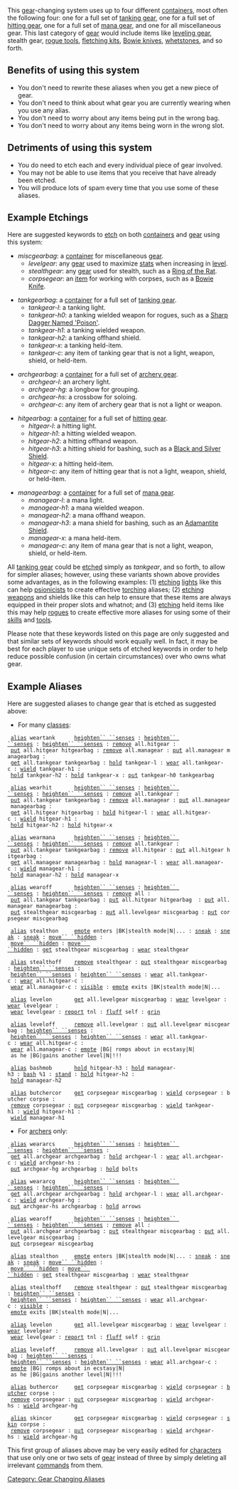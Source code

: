 This [gear](:Category:_Gear.md "wikilink")-changing system uses up to
four different [containers](:Category:_Containers.md "wikilink"), most
often the following four: one for a full set of [tanking
gear](:Category:_Tank_Gear.md "wikilink"), one for a full set of
[hitting gear](:Category:_Hit_Gear.md "wikilink"), one for a full set of
[mana gear](:Category:_Mana_Gear.md "wikilink"), and one for all
miscellaneous gear. This last category of
[gear](:Category:_Gear.md "wikilink") would include items like [leveling
gear](:Category:_Level_Gear.md "wikilink"), stealth gear, [rogue
tools](:Category:_Rogue_Tools.md "wikilink"), [fletching
kits](Fletching_Tools_And_Materials.md "wikilink"), [Bowie
knives](Standard_Issue_Bowie_Knife.md "wikilink"),
[whetstones](Whetstone.md "wikilink"), and so forth.

## Benefits of using this system

-   You don't need to rewrite these aliases when you get a new piece of
    gear.
-   You don't need to think about what gear you are currently wearing
    when you use any alias.
-   You don't need to worry about any items being put in the wrong bag.
-   You don't need to worry about any items being worn in the wrong
    slot.

## Detriments of using this system

-   You do need to etch each and every individual piece of gear
    involved.
-   You may not be able to use items that you receive that have already
    been etched.
-   You will produce lots of spam every time that you use some of these
    aliases.

## Example Etchings

Here are suggested keywords to [etch](Etch.md "wikilink") on both
[containers](:Category:_Containers.md "wikilink") and
[gear](:Category:_Gear.md "wikilink") using this system:

-   *miscgearbag*: a [container](:Category:_Containers.md "wikilink")
    for miscellaneous [gear](:Category:_Gear.md "wikilink").
    -   *levelgear*: any [gear](:Category:_Gear.md "wikilink") used to
        maximize [stats](:Category:_Statistics.md "wikilink") when
        increasing in [level](Level.md "wikilink").
    -   *stealthgear*: any [gear](:Category:_Gear.md "wikilink") used
        for stealth, such as a [Ring of the
        Rat](Ring_Of_The_Rat.md "wikilink").
    -   *corpsegear*: an [item](:Category:_Objects.md "wikilink") for
        working with corpses, such as a [Bowie
        Knife](Standard_Issue_Bowie_Knife.md "wikilink").

<!-- -->

-   *tankgearbag*: a [container](:Category:_Containers.md "wikilink")
    for a full set of [tanking
    gear](:Category:_Tank_Gear.md "wikilink").
    -   *tankgear-l*: a tanking light.
    -   *tankgear-h0*: a tanking wielded weapon for rogues, such as a
        [Sharp Dagger Named
        'Poison'](Sharp_Dagger_Named_'Poison'.md "wikilink").
    -   *tankgear-h1*: a tanking wielded weapon.
    -   *tankgear-h2*: a tanking offhand shield.
    -   *tankgear-x*: a tanking held-item.
    -   *tankgear-c*: any item of tanking gear that is not a light,
        weapon, shield, or held-item.

<!-- -->

-   *archgearbag*: a [container](:Category:_Containers.md "wikilink")
    for a full set of [archery
    gear](:Category:_Archer_Gear.md "wikilink").
    -   *archgear-l*: an archery light.
    -   *archgear-hg*: a longbow for grouping.
    -   *archgear-hs*: a crossbow for soloing.
    -   *archgear-c*: any item of archery gear that is not a light or
        weapon.

<!-- -->

-   *hitgearbag*: a [container](:Category:_Containers.md "wikilink") for
    a full set of [hitting gear](:Category:_Hit_Gear.md "wikilink").
    -   *hitgear-l*: a hitting light.
    -   *hitgear-h1*: a hitting wielded weapon.
    -   *hitgear-h2*: a hitting offhand weapon.
    -   *hitgear-h3*: a hitting shield for bashing, such as a [Black and
        Silver Shield](Black_And_Silver_Shield.md "wikilink").
    -   *hitgear-x*: a hitting held-item.
    -   *hitgear-c*: any item of hitting gear that is not a light,
        weapon, shield, or held-item.

<!-- -->

-   *managearbag*: a [container](:Category:_Containers.md "wikilink")
    for a full set of [mana gear](:Category:_Mana_Gear.md "wikilink").
    -   *managear-l*: a mana light.
    -   *managear-h1*: a mana wielded weapon.
    -   *managear-h2*: a mana offhand weapon.
    -   *managear-h3*: a mana shield for bashing, such as an [Adamantite
        Shield](Adamantite_Shield.md "wikilink").
    -   *managear-x*: a mana held-item.
    -   *managear-c*: any item of mana gear that is not a light, weapon,
        shield, or held-item.

All [tanking gear](:Category:_Tank_Gear.md "wikilink") could be
[etched](Etch.md "wikilink") simply as *tankgear*, and so forth, to
allow for simpler aliases; however, using these variants shown above
provides some advantages, as in the following examples: (1)
[etching](Etch.md "wikilink") [lights](:Category:_Lights.md "wikilink")
like this can help [psionicists](:Category:_Psionicists.md "wikilink")
to create effective [torching](Torch_(spell).md "wikilink") aliases; (2)
[etching](Etch.md "wikilink")
[weapons](:Category:_Weapons.md "wikilink") and shields like this can
help to ensure that these items are always equipped in their proper
slots and whatnot; and (3) [etching](Etch.md "wikilink") held items like
this may help [rogues](:Category:_Rogues.md "wikilink") to create
effective more aliases for using some of their
[skills](:Category:_Rogue_Skills_And_Spells.md "wikilink") and
[tools](:Category:_Rogue_Tools.md "wikilink").

Please note that these keywords listed on this page are only suggested
and that similar sets of keywords should work equally well. In fact, it
may be best for each player to use unique sets of etched keywords in
order to help reduce possible confusion (in certain circumstances) over
who owns what gear.

## Example Aliases

Here are suggested aliases to change gear that is etched as suggested
above:

-   For many [classes](:Category:_Classes.md "wikilink"):

` `[`alias`](Alias.md "wikilink")` weartank      `[`heighten`` ``senses`](Heighten_Senses.md "wikilink")` : `[`heighten`` ``senses`](Heighten_Senses.md "wikilink")` : `[`heighten`` ``senses`](Heighten_Senses.md "wikilink")` : `[`remove`](Remove.md "wikilink")` all.hitgear :`  
` `[`put`](Put.md "wikilink")` all.hitgear hitgearbag : `[`remove`](Remove.md "wikilink")` all.managear : `[`put`](Put.md "wikilink")` all.managear managearbag :`  
` `[`get`](Get.md "wikilink")` all.tankgear tankgearbag : `[`hold`](Hold.md "wikilink")` tankgear-l : `[`wear`](Wear.md "wikilink")` all.tankgear-c : `[`wield`](Wield.md "wikilink")` tankgear-h1 :`  
` `[`hold`](Hold.md "wikilink")` tankgear-h2 : `[`hold`](Hold.md "wikilink")` tankgear-x : `[`put`](Put.md "wikilink")` tankgear-h0 tankgearbag`

` `[`alias`](Alias.md "wikilink")` wearhit       `[`heighten`` ``senses`](Heighten_Senses.md "wikilink")` : `[`heighten`` ``senses`](Heighten_Senses.md "wikilink")` : `[`heighten`` ``senses`](Heighten_Senses.md "wikilink")` : `[`remove`](Remove.md "wikilink")` all.tankgear :`  
` `[`put`](Put.md "wikilink")` all.tankgear tankgearbag : `[`remove`](Remove.md "wikilink")` all.managear : `[`put`](Put.md "wikilink")` all.managear managearbag :`  
` `[`get`](Get.md "wikilink")` all.hitgear hitgearbag : `[`hold`](Hold.md "wikilink")` hitgear-l : `[`wear`](Wear.md "wikilink")` all.hitgear-c : `[`wield`](Wield.md "wikilink")` hitgear-h1 :`  
` `[`hold`](Hold.md "wikilink")` hitgear-h2 : `[`hold`](Hold.md "wikilink")` hitgear-x`

` `[`alias`](Alias.md "wikilink")` wearmana      `[`heighten`` ``senses`](Heighten_Senses.md "wikilink")` : `[`heighten`` ``senses`](Heighten_Senses.md "wikilink")` : `[`heighten`` ``senses`](Heighten_Senses.md "wikilink")` : `[`remove`](Remove.md "wikilink")` all.tankgear :`  
` `[`put`](Put.md "wikilink")` all.tankgear tankgearbag : `[`remove`](Remove.md "wikilink")` all.hitgear : `[`put`](Put.md "wikilink")` all.hitgear hitgearbag :`  
` `[`get`](Get.md "wikilink")` all.managear managearbag : `[`hold`](Hold.md "wikilink")` managear-l : `[`wear`](Wear.md "wikilink")` all.managear-c : `[`wield`](Wield.md "wikilink")` managear-h1 :`  
` `[`hold`](Hold.md "wikilink")` managear-h2 : `[`hold`](Hold.md "wikilink")` managear-x`

` `[`alias`](Alias.md "wikilink")` wearoff       `[`heighten`` ``senses`](Heighten_Senses.md "wikilink")` : `[`heighten`` ``senses`](Heighten_Senses.md "wikilink")` : `[`heighten`` ``senses`](Heighten_Senses.md "wikilink")` : `[`remove`](Remove.md "wikilink")` all :`  
` `[`put`](Put.md "wikilink")` all.tankgear tankgearbag : `[`put`](Put.md "wikilink")` all.hitgear hitgearbag  : `[`put`](Put.md "wikilink")` all.managear managearbag :`  
` `[`put`](Put.md "wikilink")` stealthgear miscgearbag : `[`put`](Put.md "wikilink")` all.levelgear miscgearbag : `[`put`](Put.md "wikilink")` corpsegear miscgearbag`

` `[`alias`](Alias.md "wikilink")` stealthon     `[`emote`](Emote.md "wikilink")` enters |BK|stealth mode|N|... : `[`sneak`](Sneak.md "wikilink")` : `[`sneak`](Sneak.md "wikilink")` : `[`sneak`](Sneak.md "wikilink")` : `[`move`` ``hidden`](Move_Hidden.md "wikilink")` :`  
` `[`move`` ``hidden`](Move_Hidden.md "wikilink")` : `[`move`` ``hidden`](Move_Hidden.md "wikilink")` : `[`get`](Get.md "wikilink")` stealthgear miscgearbag : `[`wear`](Wear.md "wikilink")` stealthgear`

` `[`alias`](Alias.md "wikilink")` stealthoff    `[`remove`](Remove.md "wikilink")` stealthgear : `[`put`](Put.md "wikilink")` stealthgear miscgearbag : `[`heighten`` ``senses`](Heighten_Senses.md "wikilink")` :`  
` `[`heighten`` ``senses`](Heighten_Senses.md "wikilink")` : `[`heighten`` ``senses`](Heighten_Senses.md "wikilink")` : `[`wear`](Wear.md "wikilink")` all.tankgear-c : `[`wear`](Wear.md "wikilink")` all.hitgear-c :`  
` `[`wear`](Wear.md "wikilink")` all.managear-c : `[`visible`](Visible.md "wikilink")` : `[`emote`](Emote.md "wikilink")` exits |BK|stealth mode|N|...`

` `[`alias`](Alias.md "wikilink")` levelon       `[`get`](Get.md "wikilink")` all.levelgear miscgearbag : `[`wear`](Wear.md "wikilink")` levelgear : `[`wear`](Wear.md "wikilink")` levelgear :`  
` `[`wear`](Wear.md "wikilink")` levelgear : `[`report`](Report.md "wikilink")` tnl : `[`fluff`](Fluff.md "wikilink")` self : `[`grin`](Grin.md "wikilink")

` `[`alias`](Alias.md "wikilink")` leveloff      `[`remove`](Remove.md "wikilink")` all.levelgear : `[`put`](Put.md "wikilink")` all.levelgear miscgearbag : `[`heighten`` ``senses`](Heighten_Senses.md "wikilink")` :`  
` `[`heighten`` ``senses`](Heighten_Senses.md "wikilink")` : `[`heighten`` ``senses`](Heighten_Senses.md "wikilink")` : `[`wear`](Wear.md "wikilink")` all.tankgear-c : `[`wear`](Wear.md "wikilink")` all.hitgear-c :`  
` `[`wear`](Wear.md "wikilink")` all.managear-c : `[`emote`](Emote.md "wikilink")` |BG| romps about in ecstasy|N| as he |BG|gains another level|N|!!!`

` `[`alias`](Alias.md "wikilink")` bashmob       `[`hold`](Hold.md "wikilink")` hitgear-h3 : `[`hold`](Hold.md "wikilink")` managear-h3 : `[`bash`](Bash.md "wikilink")` %1 : `[`stand`](Stand.md "wikilink")` : `[`hold`](Hold.md "wikilink")` hitgear-h2 :`  
` `[`hold`](Hold.md "wikilink")` managear-h2`

` `[`alias`](Alias.md "wikilink")` butchercor    `[`get`](Get.md "wikilink")` corpsegear miscgearbag : `[`wield`](Wield.md "wikilink")` corpsegear : butcher corpse :`  
` `[`remove`](Remove.md "wikilink")` corpsegear : `[`put`](Put.md "wikilink")` corpsegear miscgearbag : `[`wield`](Wield.md "wikilink")` tankgear-h1 : `[`wield`](Wield.md "wikilink")` hitgear-h1 :`  
` `[`wield`](Wield.md "wikilink")` managear-h1`

-   For [archers](:Category:_Archers.md "wikilink") only:

` `[`alias`](Alias.md "wikilink")` weararcs      `[`heighten`` ``senses`](Heighten_Senses.md "wikilink")` : `[`heighten`` ``senses`](Heighten_Senses.md "wikilink")` : `[`heighten`` ``senses`](Heighten_Senses.md "wikilink")` :`  
` `[`get`](Get.md "wikilink")` all.archgear archgearbag : `[`hold`](Hold.md "wikilink")` archgear-l : `[`wear`](Wear.md "wikilink")` all.archgear-c : `[`wield`](Wield.md "wikilink")` archgear-hs :`  
` `[`put`](Put.md "wikilink")` archgear-hg archgearbag : `[`hold`](Hold.md "wikilink")` bolts`

` `[`alias`](Alias.md "wikilink")` weararcg      `[`heighten`` ``senses`](Heighten_Senses.md "wikilink")` : `[`heighten`` ``senses`](Heighten_Senses.md "wikilink")` : `[`heighten`` ``senses`](Heighten_Senses.md "wikilink")` :`  
` `[`get`](Get.md "wikilink")` all.archgear archgearbag : `[`hold`](Hold.md "wikilink")` archgear-l : `[`wear`](Wear.md "wikilink")` all.archgear-c : `[`wield`](Wield.md "wikilink")` archgear-hg :`  
` `[`put`](Put.md "wikilink")` archgear-hs archgearbag : `[`hold`](Hold.md "wikilink")` arrows`

` `[`alias`](Alias.md "wikilink")` wearoff       `[`heighten`` ``senses`](Heighten_Senses.md "wikilink")` : `[`heighten`` ``senses`](Heighten_Senses.md "wikilink")` : `[`heighten`` ``senses`](Heighten_Senses.md "wikilink")` : `[`remove`](Remove.md "wikilink")` all :`  
` `[`put`](Put.md "wikilink")` all.archgear archgearbag : `[`put`](Put.md "wikilink")` stealthgear miscgearbag : `[`put`](Put.md "wikilink")` all.levelgear miscgearbag :`  
` `[`put`](Put.md "wikilink")` corpsegear miscgearbag`

` `[`alias`](Alias.md "wikilink")` stealthon     `[`emote`](Emote.md "wikilink")` enters |BK|stealth mode|N|... : `[`sneak`](Sneak.md "wikilink")` : `[`sneak`](Sneak.md "wikilink")` : `[`sneak`](Sneak.md "wikilink")` : `[`move`` ``hidden`](Move_Hidden.md "wikilink")` :`  
` `[`move`` ``hidden`](Move_Hidden.md "wikilink")` : `[`move`` ``hidden`](Move_Hidden.md "wikilink")` : `[`get`](Get.md "wikilink")` stealthgear miscgearbag : `[`wear`](Wear.md "wikilink")` stealthgear`

` `[`alias`](Alias.md "wikilink")` stealthoff    `[`remove`](Remove.md "wikilink")` stealthgear : `[`put`](Put.md "wikilink")` stealthgear miscgearbag : `[`heighten`` ``senses`](Heighten_Senses.md "wikilink")` :`  
` `[`heighten`` ``senses`](Heighten_Senses.md "wikilink")` : `[`heighten`` ``senses`](Heighten_Senses.md "wikilink")` : `[`wear`](Wear.md "wikilink")` all.archgear-c : `[`visible`](Visible.md "wikilink")` :`  
` `[`emote`](Emote.md "wikilink")` exits |BK|stealth mode|N|...`

` `[`alias`](Alias.md "wikilink")` levelon       `[`get`](Get.md "wikilink")` all.levelgear miscgearbag : `[`wear`](Wear.md "wikilink")` levelgear : `[`wear`](Wear.md "wikilink")` levelgear :`  
` `[`wear`](Wear.md "wikilink")` levelgear : `[`report`](Report.md "wikilink")` tnl : `[`fluff`](Fluff.md "wikilink")` self : `[`grin`](Grin.md "wikilink")

` `[`alias`](Alias.md "wikilink")` leveloff      `[`remove`](Remove.md "wikilink")` all.levelgear : `[`put`](Put.md "wikilink")` all.levelgear miscgearbag : `[`heighten`` ``senses`](Heighten_Senses.md "wikilink")` :`  
` `[`heighten`` ``senses`](Heighten_Senses.md "wikilink")` : `[`heighten`` ``senses`](Heighten_Senses.md "wikilink")` : `[`wear`](Wear.md "wikilink")` all.archgear-c :`  
` `[`emote`](Emote.md "wikilink")` |BG| romps about in ecstasy|N| as he |BG|gains another level|N|!!!`

` `[`alias`](Alias.md "wikilink")` buthercor     `[`get`](Get.md "wikilink")` corpsegear miscgearbag : `[`wield`](Wield.md "wikilink")` corpsegear : `[`butcher`](Butcher.md "wikilink")` corpse :`  
` `[`remove`](Remove.md "wikilink")` corpsegear : `[`put`](Put.md "wikilink")` corpsegear miscgearbag : `[`wield`](Wield.md "wikilink")` archgear-hs : `[`wield`](Wield.md "wikilink")` archgear-hg`

` `[`alias`](Alias.md "wikilink")` skincor       `[`get`](Get.md "wikilink")` corpsegear miscgearbag : `[`wield`](Wield.md "wikilink")` corpsegear : `[`skin`](Skin.md "wikilink")` corpse :`  
` `[`remove`](Remove.md "wikilink")` corpsegear : `[`put`](Put.md "wikilink")` corpsegear miscgearbag : `[`wield`](Wield.md "wikilink")` archgear-hs : `[`wield`](Wield.md "wikilink")` archgear-hg`

This first group of aliases above may be very easily edited for
[characters](:Category:_Characters.md "wikilink") that use only one or
two sets of [gear](:Category:_Gear.md "wikilink") instead of three by
simply deleting all irrelevant
[commands](:Category:_Commands.md "wikilink") from them.

[Category: Gear Changing
Aliases](Category:_Gear_Changing_Aliases "wikilink")
